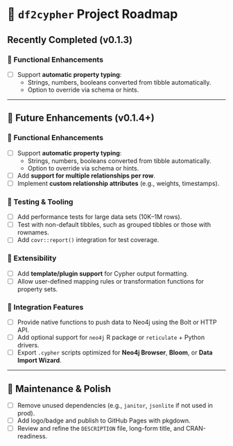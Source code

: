 # 📍 `df2cypher` Project Roadmap

## Recently Completed (v0.1.3)

### 🔧 Functional Enhancements
- [ ] Support **automatic property typing**:
  - Strings, numbers, booleans converted from tibble automatically.
  - Option to override via schema or hints.

---

## 🔭 Future Enhancements (v0.1.4+)

### 🔧 Functional Enhancements
- [ ] Support **automatic property typing**:
  - Strings, numbers, booleans converted from tibble automatically.
  - Option to override via schema or hints.
- [ ] Add **support for multiple relationships per row**.
- [ ] Implement **custom relationship attributes** (e.g., weights, timestamps).

### 🧪 Testing & Tooling
- [ ] Add performance tests for large data sets (10K–1M rows).
- [ ] Test with non-default tibbles, such as grouped tibbles or those with rownames.
- [ ] Add `covr::report()` integration for test coverage.

### 🔌 Extensibility
- [ ] Add **template/plugin support** for Cypher output formatting.
- [ ] Allow user-defined mapping rules or transformation functions for property sets.

### 🔗 Integration Features
- [ ] Provide native functions to push data to Neo4j using the Bolt or HTTP API.
- [ ] Add optional support for `neo4j` R package or `reticulate` + Python drivers.
- [ ] Export `.cypher` scripts optimized for **Neo4j Browser**, **Bloom**, or **Data Import Wizard**.

---

## 🧹 Maintenance & Polish
- [ ] Remove unused dependencies (e.g., `janitor`, `jsonlite` if not used in prod).
- [ ] Add logo/badge and publish to GitHub Pages with pkgdown.
- [ ] Review and refine the `DESCRIPTION` file, long-form title, and CRAN-readiness.
